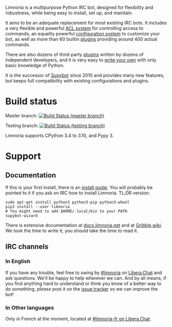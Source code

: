 Limnoria is a multipurpose Python IRC bot, designed for flexibility and robustness,
while being easy to install, set up, and maintain.

It aims to be an adequate replacement for most existing IRC bots.
It includes a very flexible and powerful
[ACL system](https://docs.limnoria.net/use/capabilities.html)
for controlling access to commands,
an equality powerful
[configuration system](https://docs.limnoria.net/use/configuration.html)
to customize your bot,
as well as more than 60 builtin [plugins](https://limnoria.net/plugins.xhtml)
providing around 400 actual commands.

There are also dozens of third-party [plugins](https://limnoria.net/plugins.xhtml)
written by dozens of independent developers,
and it is very easy to
[write your own](https://docs.limnoria.net/develop/plugin_tutorial.html)
with only basic knowledge of Python.

It is the successor of
[Supybot](https://sourceforge.net/projects/supybot/)
since 2010 and provides many new features, but keeps full compatibility
with existing configurations and plugins.

# Build status

Master branch: [![Build Status (master branch)](https://travis-ci.org/ProgVal/Limnoria.png?branch=master)](https://travis-ci.org/ProgVal/Limnoria)

Testing branch: [![Build Status (testing branch)](https://travis-ci.org/ProgVal/Limnoria.png?branch=testing)](https://travis-ci.org/ProgVal/Limnoria)

Limnoria supports CPython 3.4 to 3.10, and Pypy 3.

# Support

## Documentation

If this is your first install, there is an [install guide](https://docs.limnoria.net/en/latest/use/install.html).
You will probably be pointed to it if you ask on IRC how to install
Limnoria.
TL;DR version:

```
sudo apt-get install python3 python3-pip python3-wheel
pip3 install --user limnoria
# You might need to add $HOME/.local/bin to your PATH
supybot-wizard
```

There is extensive documentation at [docs.limnoria.net] and at
[Gribble wiki]. We took the time to write it; you should take the time to
read it.

[docs.limnoria.net]:https://docs.limnoria.net/
[Gribble wiki]:https://sourceforge.net/p/gribble/wiki/Main_Page/

## IRC channels

### In English

If you have any trouble, feel free to swing by [#limnoria](ircs://irc.libera.chat:6697/#limnoria) on
[Libera.Chat](https://libera.chat/) and ask questions.  We'll be happy to help
wherever we can.  And by all means, if you find anything hard to
understand or think you know of a better way to do something,
*please* post it on the [issue tracker] so we can improve the bot!

[issue tracker]:https://github.com/ProgVal/Limnoria/issues

### In Other languages

Only in French at the moment, located at [#limnoria-fr on Libera.Chat](ircs://irc.libera.chat:6697/#libera-fr).

